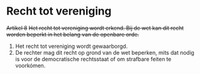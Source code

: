 # Recht tot vereniging
~~Artikel 8~~
~~Het recht tot vereniging wordt erkend. Bij de wet kan dit recht worden beperkt in het belang van de openbare orde.~~

1. Het recht tot vereniging wordt gewaarborgd.
2. De rechter mag dit recht op grond van de wet beperken, mits dat nodig is voor de democratische rechtsstaat of om strafbare feiten te voorkómen.
